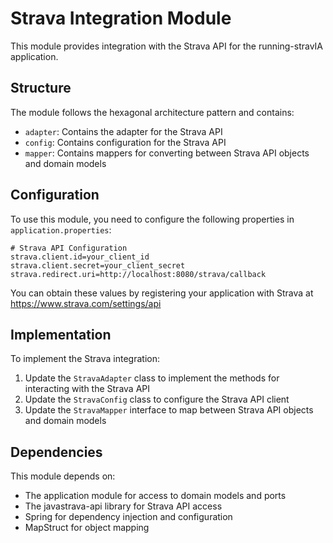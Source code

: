 # Strava Integration Module

This module provides integration with the Strava API for the running-stravIA application.

## Structure

The module follows the hexagonal architecture pattern and contains:

- `adapter`: Contains the adapter for the Strava API
- `config`: Contains configuration for the Strava API
- `mapper`: Contains mappers for converting between Strava API objects and domain models

## Configuration

To use this module, you need to configure the following properties in `application.properties`:

```properties
# Strava API Configuration
strava.client.id=your_client_id
strava.client.secret=your_client_secret
strava.redirect.uri=http://localhost:8080/strava/callback
```

You can obtain these values by registering your application with Strava at https://www.strava.com/settings/api

## Implementation

To implement the Strava integration:

1. Update the `StravaAdapter` class to implement the methods for interacting with the Strava API
2. Update the `StravaConfig` class to configure the Strava API client
3. Update the `StravaMapper` interface to map between Strava API objects and domain models

## Dependencies

This module depends on:
- The application module for access to domain models and ports
- The javastrava-api library for Strava API access
- Spring for dependency injection and configuration
- MapStruct for object mapping